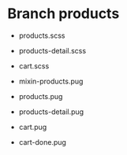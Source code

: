 # Branch products
- products.scss
- products-detail.scss
- cart.scss

- mixin-products.pug
- products.pug
- products-detail.pug
- cart.pug
- cart-done.pug
